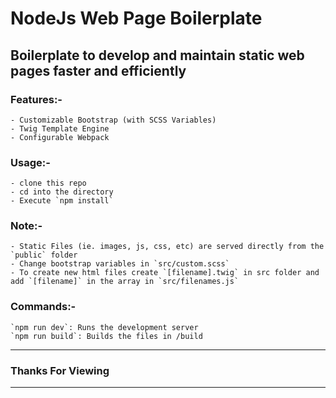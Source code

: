 # NodeJs Web Page Boilerplate

## Boilerplate to develop and maintain static web pages faster and efficiently

### Features:-
	- Customizable Bootstrap (with SCSS Variables)
	- Twig Template Engine
	- Configurable Webpack

### Usage:-
	- clone this repo
	- cd into the directory
	- Execute `npm install`

### Note:-
	- Static Files (ie. images, js, css, etc) are served directly from the `public` folder
	- Change bootstrap variables in `src/custom.scss`
	- To create new html files create `[filename].twig` in src folder and add `[filename]` in the array in `src/filenames.js`

### Commands:-
	`npm run dev`: Runs the development server
	`npm run build`: Builds the files in /build
---
### Thanks For Viewing
---